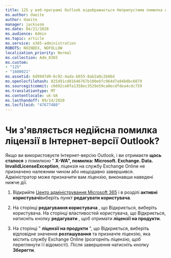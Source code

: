 ```yaml
---
title: 125 у веб-програмі Outlook відображається Неприпустима помилка ліцензії
ms.author: daeite
author: daeite
manager: jackiesm
ms.date: 04/21/2020
ms.audience: Admin
ms.topic: article
ms.service: o365-administration
ROBOTS: NOINDEX, NOFOLLOW
localization_priority: Normal
ms.collection: Adm_O365
ms.custom:
- "125"
- "1600021"
ms.assetid: 6d9947d9-6c92-4ada-b655-8ab2a0c2b66d
ms.openlocfilehash: 825d91cd81646767b100e6fc964d7a94b8bc6879
ms.sourcegitcommit: c6692ce0fa1358ec3529e59ca0ecdfdea4cdc759
ms.translationtype: MT
ms.contentlocale: uk-UA
ms.lasthandoff: 09/14/2020
ms.locfileid: "47677480"
---
```

# <a name="getting-an-invalid-license-error-in-outlook-on-the-web"></a>Чи з'являється недійсна помилка ліцензії в Інтернет-версії Outlook?

Якщо ви використовуєте Інтернет-версію Outlook, і ви отримаєте **щось сталося** з помилкою " **X-WA", помилка: Microsoft. Exchange. Data. InvalidLicenseException**, ліцензія на службу Exchange Online не призначено належним чином або нещодавно завершився. Адміністратор може призначити вам ліцензію, виконавши наведені нижче дії.
  
1. Відкрийте [Центр адміністрування Microsoft 365](https://portal.office.com/adminportal/home#/homepage) і в розділі **активні користувачі**виберіть пункт **редагувати користувача**.

2. На сторінці **редагування користувача** , що Відкриється, виберіть користувача. На сторінці властивостей користувача, що Відкриється, натисніть кнопку **редагувати** , щоб отримати **ліцензії на продукти**.

3. На сторінці " **ліцензії на продукти** ", що Відкриється, виберіть відповідне значення **розташування** та призначте ліцензію, яка містить службу Exchange Online (розгорніть ліцензію, щоб переглянути її відомості). Після завершення натисніть кнопку **Зберегти**.
